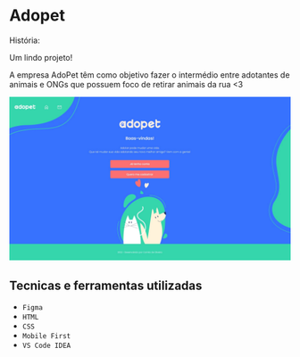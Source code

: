 # Adopet
História: 

Um lindo projeto!

A empresa AdoPet têm como objetivo fazer o intermédio entre adotantes de animais e ONGs que possuem foco de retirar animais da rua <3

![pagina_bikcraft](Img/Adopet.jpg)

## Tecnicas e ferramentas utilizadas
 
- ``Figma`` 
- ``HTML``
- ``CSS``
- ``Mobile First``
- ``VS Code IDEA``

